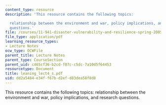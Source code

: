 ```yaml
---
content_type: resource
description: 'This resource contains the following topics:

  relationship between the environment and war, policy implications, and research
  questions.'
file: /courses/11-941-disaster-vulnerability-and-resilience-spring-2005/dd2a5484e34ff67bd2efd83dea58f8d8_leaning_lect4_s.pdf
file_type: application/pdf
learning_resource_types:
- Lecture Notes
ocw_type: OCWFile
parent_title: Lecture Notes
parent_type: CourseSection
parent_uid: c465cf36-b2cd-f07c-c5dc-7a10d5f64453
resourcetype: Document
title: leaning_lect4_s.pdf
uid: dd2a5484-e34f-f67b-d2ef-d83dea58f8d8
---
```

This resource contains the following topics:
relationship between the environment and war, policy implications, and research questions.

